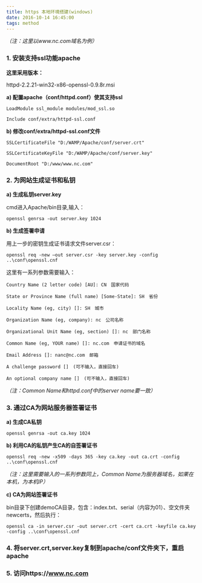 ```yaml
---
title: https 本地环境搭建(windows)
date: 2016-10-14 16:45:00
tags: method
---
```



*（注：这里以www.nc.com域名为例）*

### 1. 安装支持ssl功能apache
  
**这里采用版本：**

httpd-2.2.21-win32-x86-openssl-0.9.8r.msi

<!-- more -->

**a) 配置apache（conf/httpd.conf）使其支持ssl**

```
LoadModule ssl_module modules/mod_ssl.so
```
```
Include conf/extra/httpd-ssl.conf
```

**b) 修改conf/extra/httpd-ssl.conf文件**

```
SSLCertificateFile "D:/WAMP/Apache/conf/server.crt"
```
```
SSLCertificateKeyFile "D:/WAMP/Apache/conf/server.key"
```
```
DocumentRoot "D:/www/www.nc.com"
```

### 2. 为网站生成证书和私钥

**a) 生成私钥server.key**

cmd进入Apache/bin目录,输入：

```
openssl genrsa -out server.key 1024
```

**b) 生成签署申请**

用上一步的密钥生成证书请求文件server.csr：

```
openssl req -new –out server.csr -key server.key -config ..\conf\openssl.cnf 
```

这里有一系列参数需要输入：

```
Country Name (2 letter code) [AU]: CN　国家代码
```
```
State or Province Name (full name) [Some-State]: SH　省份
```
```
Locality Name (eg, city) []: SH　城市
```
```
Organization Name (eg, company): nc　公司名称
```
```
Organizational Unit Name (eg, section) []: nc　部门名称
```
```
Common Name (eg, YOUR name) []: nc.com　申请证书的域名
```
```
Email Address []: nanc@nc.com　邮箱
```
```
A challenge password []　(可不输入，直接回车)
```
```
An optional company name []　(可不输入，直接回车)
```

*（注：Common Name和httpd.conf中的server name要一致）*

### 3. 通过CA为网站服务器签署证书

**a) 生成CA私钥**

```
openssl genrsa -out ca.key 1024
```

**b) 利用CA的私钥产生CA的自签署证书**

```
openssl req -new -x509 -days 365 -key ca.key -out ca.crt -config ..\conf\openssl.cnf
```

*（注：这里需要输入的一系列参数同上，Common Name为服务器域名，如果在本机，为本机IP）*

**c) CA为网站签署证书**

bin目录下创建demoCA目录，包含：index.txt、serial（内容为01）、空文件夹 newcerts，然后执行：

```
openssl ca -in server.csr -out server.crt -cert ca.crt -keyfile ca.key -config ..\conf\openssl.cnf
```


### 4. 将server.crt,server.key复制到apache/conf文件夹下，重启apache 

### 5. 访问https://www.nc.com
